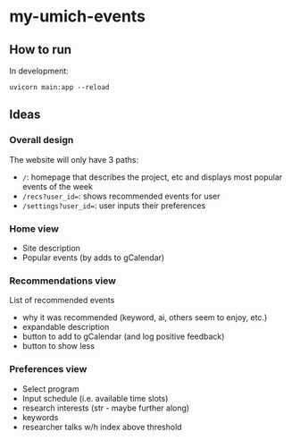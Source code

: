 # my-umich-events

## How to run 
In development:

```
uvicorn main:app --reload
```

## Ideas

### Overall design
The website will only have 3 paths:
- `/`: homepage that describes the project, etc and displays most popular events of the week
- `/recs?user_id=`: shows recommended events for user
- `/settings?user_id=`: user inputs their preferences

### Home view
- Site description
- Popular events (by adds to gCalendar)

### Recommendations view
List of recommended events
- why it was recommended (keyword, ai, others seem to enjoy, etc.)
- expandable description
- button to add to gCalendar (and log positive feedback)
- button to show less

### Preferences view
- Select program
- Input schedule (i.e. available time slots)
- research interests (str - maybe further along)
- keywords
- researcher talks w/h index above threshold